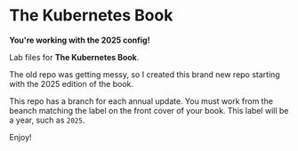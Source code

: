 # The Kubernetes Book

**You're working with the 2025 config!**

Lab files for **The Kubernetes Book**.

The old repo was getting messy, so I created this brand new repo starting with the 2025 edition of the book.

This repo has a branch for each annual update. You must work from the beanch matching the label on the front cover of your book. This label will be a year, such as `2025`.

Enjoy!

